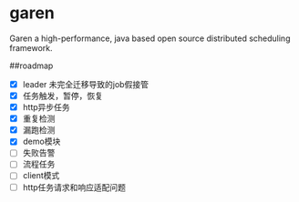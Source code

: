 # garen
Garen a high-performance, java based open source distributed scheduling framework.  

##roadmap  
- [x] leader 未完全迁移导致的job假接管  
- [x] 任务触发，暂停，恢复
- [x] http异步任务
- [x] 重复检测
- [x] 漏跑检测
- [x] demo模块
- [ ] 失败告警
- [ ] 流程任务
- [ ] client模式
- [ ] http任务请求和响应适配问题  